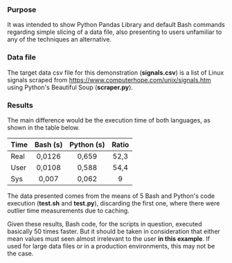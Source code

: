 ### Purpose
It was intended to show Python Pandas Library and default Bash commands regarding simple slicing of a data file, also presenting to users unfamiliar to any of the techniques an alternative.

### Data file
The target data csv file for this demonstration (**signals.csv**) is a list of Linux signals scraped from https://www.computerhope.com/unix/signals.htm using Python's Beautiful Soup (**scraper.py**).

### Results
The main difference would be the execution time of both languages, as shown in the table below.

| Time | Bash (s) | Python (s) | Ratio |
| ---- | :----: | :------: | :-----: |
| Real | 0,0126	| 0,659	| 52,3 |
| User | 0,0108	| 0,588	| 54,4 |
| Sys  | 0,007	| 0,062 |	9    |

The data presented comes from the means of 5 Bash and Python's code execution (**test.sh** and **test.py**), discarding the first one, where there were outlier time measurements due to caching.

Given these results, Bash code, for the scripts in question, executed basically 50 times faster. But it should be taken in consideration that either mean values must seen almost irrelevant to the user **in this example**. If used for large data files or in a production environments, this may not be the case.   
